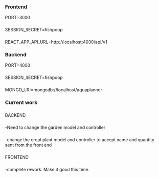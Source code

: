 ### Frontend
PORT=3000
###
SESSION_SECRET=fishpoop
###
REACT_APP_API_URL=http://localhost:4000/api/v1

### Backend
PORT=4000
###
SESSION_SECRET=fishpoop
###
MONGO_URI=mongodb://localhost/aquaplanner

### Current work
###
BACKEND
###
-Need to change the garden model and controller
###
-change the creat plant model and controller to accept name and quantity sent from the front end
###
###
FRONTEND
###
-complete rework. Make it good this time.
